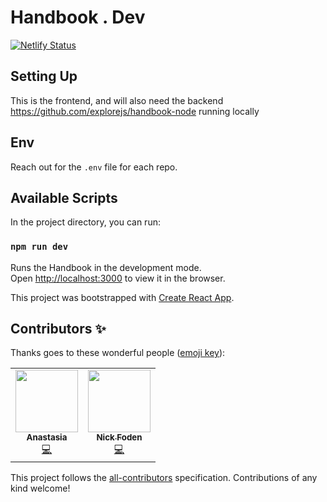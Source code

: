 # Handbook . Dev


[![Netlify Status](https://api.netlify.com/api/v1/badges/89798680-5d00-4615-9d15-bc7a11f75429/deploy-status)](https://app.netlify.com/sites/handbook-dev-react/deploys)

## Setting Up

This is the frontend, and will also need the backend https://github.com/explorejs/handbook-node running locally

## Env

Reach out for the `.env` file for each repo. 
## Available Scripts

In the project directory, you can run:

### `npm run dev`

Runs the Handbook in the development mode.\
Open [http://localhost:3000](http://localhost:3000) to view it in the browser.


This project was bootstrapped with [Create React App](https://github.com/facebook/create-react-app).
## Contributors ✨

Thanks goes to these wonderful people ([emoji key](https://allcontributors.org/docs/en/emoji-key)):

<!-- ALL-CONTRIBUTORS-LIST:START - Do not remove or modify this section -->
<!-- prettier-ignore-start -->
<!-- markdownlint-disable -->
<table>
  <tr>
    <td align="center"><a href="https://www.fortyonepixel.com/"><img src="https://avatars.githubusercontent.com/u/62621484?v=4?s=100" width="100px;" alt=""/><br /><sub><b>Anastasia</b></sub></a><br /><a href="https://github.com/ExploreJS/handbook-react/commits?author=anastasssia88" title="Code">💻</a></td>
    <td align="center"><a href="https://nickfoden.com/"><img src="https://avatars.githubusercontent.com/u/8321838?v=4?s=100" width="100px;" alt=""/><br /><sub><b>Nick Foden</b></sub></a><br /><a href="https://github.com/ExploreJS/handbook-react/commits?author=NickFoden" title="Code">💻</a></td>
  </tr>
</table>

<!-- markdownlint-restore -->
<!-- prettier-ignore-end -->

<!-- ALL-CONTRIBUTORS-LIST:END -->

This project follows the [all-contributors](https://github.com/all-contributors/all-contributors) specification. Contributions of any kind welcome!